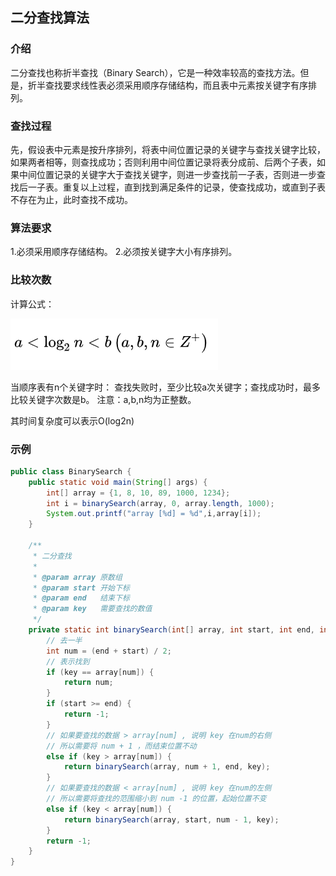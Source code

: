 ## 二分查找算法

### 介绍

二分查找也称折半查找（Binary Search），它是一种效率较高的查找方法。但是，折半查找要求线性表必须采用顺序存储结构，而且表中元素按关键字有序排列。

### 查找过程

先，假设表中元素是按升序排列，将表中间位置记录的关键字与查找关键字比较，如果两者相等，则查找成功；否则利用中间位置记录将表分成前、后两个子表，如果中间位置记录的关键字大于查找关键字，则进一步查找前一子表，否则进一步查找后一子表。重复以上过程，直到找到满足条件的记录，使查找成功，或直到子表不存在为止，此时查找不成功。

### 算法要求

1.必须采用顺序存储结构。
2.必须按关键字大小有序排列。

### 比较次数

计算公式： 

![BinarySearch01](img/BinarySearch01.png)

当顺序表有n个关键字时：
查找失败时，至少比较a次关键字；查找成功时，最多比较关键字次数是b。
注意：a,b,n均为正整数。

其时间复杂度可以表示O(log2n)

### 示例
```java
public class BinarySearch {
    public static void main(String[] args) {
        int[] array = {1, 8, 10, 89, 1000, 1234};
        int i = binarySearch(array, 0, array.length, 1000);
        System.out.printf("array [%d] = %d",i,array[i]);
    }

    /**
     * 二分查找
     *
     * @param array 原数组
     * @param start 开始下标
     * @param end   结束下标
     * @param key   需要查找的数值
     */
    private static int binarySearch(int[] array, int start, int end, int key) {
        // 去一半
        int num = (end + start) / 2;
        // 表示找到
        if (key == array[num]) {
            return num;
        }
        if (start >= end) {
            return -1;
        }
        // 如果要查找的数据 > array[num] , 说明 key 在num的右侧
        // 所以需要将 num + 1 ，而结束位置不动
        else if (key > array[num]) {
            return binarySearch(array, num + 1, end, key);
        }
        // 如果要查找的数据 < array[num] , 说明 key 在num的左侧
        // 所以需要将查找的范围缩小到 num -1 的位置，起始位置不变
        else if (key < array[num]) {
            return binarySearch(array, start, num - 1, key);
        }
        return -1;
    }
}
```
